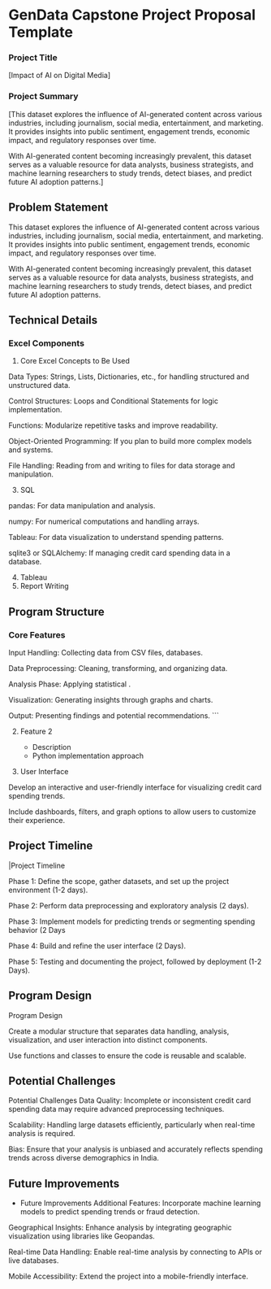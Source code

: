 # GenData Capstone Project Proposal Template

### Project Title

[Impact of AI on Digital Media]

### Project Summary
[This dataset explores the influence of AI-generated content across various industries, including journalism, social media, entertainment, and marketing. It provides insights into public sentiment, engagement trends, economic impact, and regulatory responses over time.

With AI-generated content becoming increasingly prevalent, this dataset serves as a valuable resource for data analysts, business strategists, and machine learning researchers to study trends, detect biases, and predict future AI adoption patterns.]

## Problem Statement

This dataset explores the influence of AI-generated content across various industries, including journalism, social media, entertainment, and marketing. It provides insights into public sentiment, engagement trends, economic impact, and regulatory responses over time.

With AI-generated content becoming increasingly prevalent, this dataset serves as a valuable resource for data analysts, business strategists, and machine learning researchers to study trends, detect biases, and predict future AI adoption patterns.

## Technical Details

### Excel Components

1. Core Excel Concepts to Be Used

Data Types: Strings, Lists, Dictionaries, etc., for handling structured and unstructured data.

Control Structures: Loops and Conditional Statements for logic implementation.

Functions: Modularize repetitive tasks and improve readability.

Object-Oriented Programming: If you plan to build more complex models and systems.

File Handling: Reading from and writing to files for data storage and manipulation.

3. SQL

pandas: For data manipulation and analysis.

numpy: For numerical computations and handling arrays.

Tableau: For data visualization to understand spending patterns.

sqlite3 or SQLAlchemy: If managing credit card spending data in a database.

4. Tableau
5. Report Writing


## Program Structure


### Core Features
Input Handling: Collecting data from CSV files, databases.

Data Preprocessing: Cleaning, transforming, and organizing data.

Analysis Phase: Applying statistical .

Visualization: Generating insights through graphs and charts.

Output: Presenting findings and potential recommendations.  ```

2. Feature 2
   - Description
   - Python implementation approach

1. User Interface

Develop an interactive and user-friendly interface for visualizing credit card spending trends.

Include dashboards, filters, and graph options to allow users to customize their experience.

## Project Timeline
|Project Timeline

Phase 1: Define the scope, gather datasets, and set up the project environment (1-2 days).

Phase 2: Perform data preprocessing and exploratory analysis (2 days).

Phase 3: Implement models for predicting trends or segmenting spending behavior (2 Days

Phase 4: Build and refine the user interface (2 Days).

Phase 5: Testing and documenting the project, followed by deployment (1-2 Days).
## Program Design
Program Design

Create a modular structure that separates data handling, analysis, visualization, and user interaction into distinct components.

Use functions and classes to ensure the code is reusable and scalable.


## Potential Challenges
Potential Challenges
Data Quality: Incomplete or inconsistent credit card spending data may require advanced preprocessing techniques.

Scalability: Handling large datasets efficiently, particularly when real-time analysis is required.

Bias: Ensure that your analysis is unbiased and accurately reflects spending trends across diverse demographics in India.

## Future Improvements
- Future Improvements
Additional Features: Incorporate machine learning models to predict spending trends or fraud detection.

Geographical Insights: Enhance analysis by integrating geographic visualization using libraries like Geopandas.

Real-time Data Handling: Enable real-time analysis by connecting to APIs or live databases.

Mobile Accessibility: Extend the project into a mobile-friendly interface.
